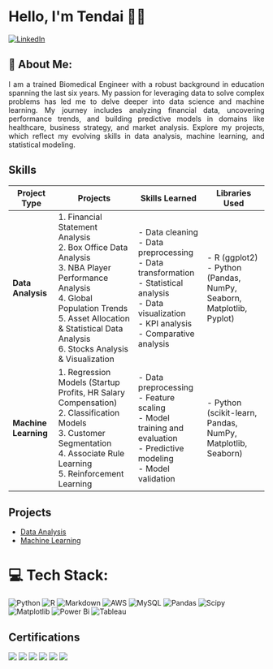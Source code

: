 # Hello, I'm Tendai 👋🏾

[![LinkedIn](https://img.shields.io/badge/LinkedIn-%230077B5.svg?logo=linkedin&logoColor=white)](https://linkedin.com/in/https://www.linkedin.com/in/tendai-sibanda) 

## 💫 About Me:

<p align="justify">
I am a trained Biomedical Engineer with a robust background in education spanning the last six years. My passion for leveraging data to solve complex problems has led me to delve deeper into data science and machine learning. My journey includes analyzing financial data, uncovering performance trends, and building predictive models in domains like healthcare, business strategy, and market analysis. Explore my projects, which reflect my evolving skills in data analysis, machine learning, and statistical modeling.
</p>

## Skills
<p align="justify">
 
| **Project Type**         | **Projects**                                                                                     | **Skills Learned**                                                                                                     | **Libraries Used**                                                                                                     |
|--------------------------|--------------------------------------------------------------------------------------------------|------------------------------------------------------------------------------------------------------------------------|------------------------------------------------------------------------------------------------------------------------|
| **Data Analysis**         | 1. Financial Statement Analysis  <br> 2. Box Office Data Analysis  <br> 3. NBA Player Performance Analysis  <br> 4. Global Population Trends <br> 5. Asset Allocation & Statistical Data Analysis  <br> 6. Stocks Analysis & Visualization | - Data cleaning <br> - Data preprocessing <br> - Data transformation <br> - Statistical analysis <br> - Data visualization <br> - KPI analysis <br> - Comparative analysis | - R (ggplot2)  <br> - Python (Pandas, NumPy, Seaborn, Matplotlib, Pyplot) |
| **Machine Learning**      | 1. Regression Models (Startup Profits, HR Salary Compensation) <br> 2. Classification Models <br> 3. Customer Segmentation <br> 4. Associate Rule Learning <br> 5. Reinforcement Learning | - Data preprocessing <br> - Feature scaling <br> - Model training and evaluation <br> - Predictive modeling <br> - Model validation | - Python (scikit-learn, Pandas, NumPy, Matplotlib, Seaborn) |

## Projects
- <a href="https://github.com/tendai-codes/Data-Analysis/tree/main">Data Analysis</a>
- <a href="https://github.com/tendai-codes/Machine-Learning/tree/main">Machine Learning</a>


# 💻 Tech Stack:
![Python](https://img.shields.io/badge/python-3670A0?style=flat&logo=python&logoColor=ffdd54) ![R](https://img.shields.io/badge/r-%23276DC3.svg?style=flat&logo=r&logoColor=white) ![Markdown](https://img.shields.io/badge/markdown-%23000000.svg?style=flat&logo=markdown&logoColor=white) ![AWS](https://img.shields.io/badge/AWS-%23FF9900.svg?style=flat&logo=amazon-aws&logoColor=white) ![MySQL](https://img.shields.io/badge/mysql-4479A1.svg?style=flat&logo=mysql&logoColor=white) ![Pandas](https://img.shields.io/badge/pandas-%23150458.svg?style=flat&logo=pandas&logoColor=white) ![Scipy](https://img.shields.io/badge/SciPy-%230C55A5.svg?style=flat&logo=scipy&logoColor=%white) ![Matplotlib](https://img.shields.io/badge/Matplotlib-%23ffffff.svg?style=flat&logo=Matplotlib&logoColor=black) ![Power Bi](https://img.shields.io/badge/power_bi-F2C811?style=flat&logo=powerbi&logoColor=black) 
![Tableau](https://img.shields.io/badge/Tableau-E97627?style=flat&logo=Tableau&logoColor=white)

## Certifications
<div>
<a href="https://www.udemy.com/certificate/UC-32d1eeb2-0446-4387-ab5d-b8cc4c131141/"><img src="https://img.shields.io/badge/-R%20Programming%20A--Z™:%20R%20For%20Data%20Science-FF0000?&style=for-the-badge&logo=R&logoColor=white" /></a>
<a href="https://www.udemy.com/certificate/UC-4dbe4613-a162-4ebe-b626-a722d38dfe87/"><img src="https://img.shields.io/badge/-Python%20A--Z™:%20Python%20For%20Data%20Science-FF0000?&style=for-the-badge&logo=Python&logoColor=white" /></a>
<a href="https://www.coursera.org/account/accomplishments/specialization/certificate/VCMG4JJ46GNG"><img src="https://img.shields.io/badge/-Google-4285F4?&style=for-the-badge&logo=Google&logoColor=white" /></a>
<a href="https://www.coursera.org/account/accomplishments/verify/9Q285DC3RY79"><img src="https://img.shields.io/badge/-Coursera-2A73CC?&style=for-the-badge&logo=Coursera&logoColor=white" /></a>
<a href="https://www.coursera.org/account/accomplishments/verify/2T73BQ8M2AV3"><img src="https://img.shields.io/badge/-Coursera-2A73CC?&style=for-the-badge&logo=Coursera&logoColor=white" /></a>
<a href="https://www.credly.com/badges/a93cc5e2-ffbe-4cc0-95a2-8fbf4a2560f6/linked_in_profile"><img src="https://img.shields.io/badge/-Amazon%20AWS-232F3E?&style=for-the-badge&logo=Amazon%20AWS&logoColor=white" /></a>
</div>




